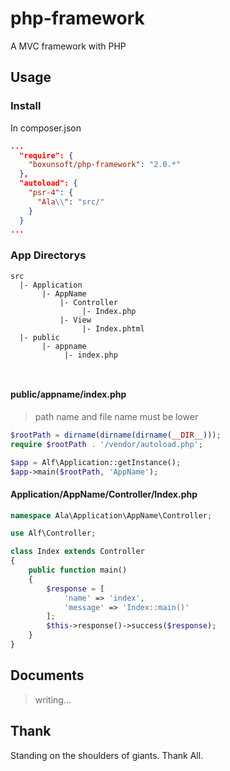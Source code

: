 # php-framework

A MVC framework with PHP

## Usage

### Install

In composer.json
```composer.json
...
  "require": {
    "boxunsoft/php-framework": "2.0.*"
  },
  "autoload": {
    "psr-4": {
      "Ala\\": "src/"
    }
  }
...
```

### App Directorys
```dir
src
  |- Application
       |- AppName
           |- Controller
                |- Index.php
           |- View
                |- Index.phtml
  |- public
       |- appname
            |- index.php
  
  
```

#### public/appname/index.php

> path name and file name must be lower

```php
$rootPath = dirname(dirname(dirname(__DIR__)));
require $rootPath . '/vendor/autoload.php';

$app = Alf\Application::getInstance();
$app->main($rootPath, 'AppName');
```

#### Application/AppName/Controller/Index.php

```php
namespace Ala\Application\AppName\Controller;

use Alf\Controller;

class Index extends Controller
{
    public function main()
    {
        $response = [
            'name' => 'index',
            'message' => 'Index::main()'
        ];
        $this->response()->success($response);
    }
}
```

## Documents

> writing...

## Thank

Standing on the shoulders of giants. Thank All.
